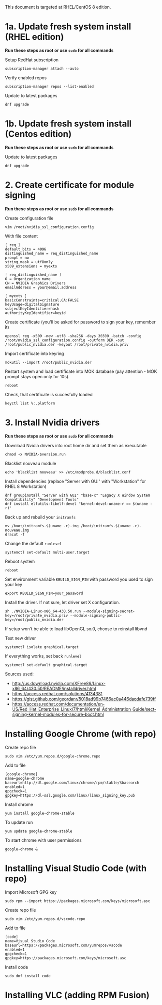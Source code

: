This document is targeted at RHEL/CentOS 8 edition.

# 1a. Update fresh system install (RHEL edition)
**Run these steps as root or use `sudo` for all commands**

Setup RedHat subscription
```
subscription-manager attach --auto
```

Verify enabled repos
```
subscription-manager repos --list-enabled
```

Update to latest packages
```
dnf upgrade
```

# 1b. Update fresh system install (Centos edition)
**Run these steps as root or use `sudo` for all commands**

Update to latest packages
```
dnf upgrade
```

# 2. Create certificate for module signing
**Run these steps as root or use `sudo` for all commands**

Create configuration file
```
vim /root/nvidia_ssl_configuration.config
```

With file content
```
[ req ]
default_bits = 4096
distinguished_name = req_distinguished_name
prompt = no
string_mask = utf8only
x509_extensions = myexts

[ req_distinguished_name ]
O = Organization name
CN = NVIDIA Graphics Drivers
emailAddress = your@email.address

[ myexts ]
basicConstraints=critical,CA:FALSE
keyUsage=digitalSignature
subjectKeyIdentifier=hash
authorityKeyIdentifier=keyid
```

Create certificate (you'll be asked for password to sign your key, remember it)
```
openssl req -x509 -new -utf8 -sha256 -days 36500 -batch -config /root/nvidia_ssl_configuration.config -outform DER -out /root/public_nvidia.der -keyout /root/private_nvidia.priv
```

Import certificate into keyring
```
mokutil --import /root/public_nvidia.der
```

Restart system and load certificate into MOK database (pay attention - MOK prompt stays open only for 10s).
```
reboot
```

Check, that certificate is succesfully loaded
```
keyctl list %:.platform
```

# 3. Install Nvidia drivers
**Run these steps as root or use `sudo` for all commands**

Download Nvidia drivers into root home dir and set them as executable
```
chmod +x NVIDIA-$version.run
```

Blacklist nouveau module
```
echo 'blacklist nouveau' >> /etc/modprobe.d/blacklist.conf
```

Install dependencies (replace "Server with GUI" with "Workstation" for RHEL 8 Workstation)
```
dnf groupinstall "Server with GUI" "base-x" "Legacy X Window System Compatibility" "Development Tools"
dnf install elfutils-libelf-devel "kernel-devel-uname-r == $(uname -r)"
```

Back up and rebuild your `initramfs`
```
mv /boot/initramfs-$(uname -r).img /boot/initramfs-$(uname -r)-nouveau.img
dracut -f
```

Change the default `runlevel`
```
systemctl set-default multi-user.target
```

Reboot system
```
reboot
```

Set environment variable `KBUILD_SIGN_PIN` with password you used to sign your key
```
export KBUILD_SIGN_PIN=your_password
```

Install the driver. If not sure, let driver set X configuration.
```
sh ./NVIDIA-Linux-x86_64-430.50.run --module-signing-secret-key=/root/private_nvidia.priv --module-signing-public-key=/root/public_nvidia.der
```
If setup won't be able to load libOpenGL.so.0, choose to reinstall libvnd 

Test new driver
```
systemctl isolate graphical.target
```

If everything works, set back `runlevel`
```
systemctl set-default graphical.target
```

Sources used:
- http://us.download.nvidia.com/XFree86/Linux-x86_64/430.50/README/installdriver.html
- https://access.redhat.com/solutions/4134381
- https://gist.github.com/geordanr/5018ad99b7466ac0a446dacdafe739ff
- https://access.redhat.com/documentation/en-US/Red_Hat_Enterprise_Linux/7/html/Kernel_Administration_Guide/sect-signing-kernel-modules-for-secure-boot.html

# Installing Google Chrome (with repo)

Create repo file 
``` 
sudo vim /etc/yum.repos.d/google-chrome.repo
```

Add to file
```
[google-chrome]
name=google-chrome
baseurl=http://dl.google.com/linux/chrome/rpm/stable/$basearch
enabled=1
gpgcheck=1
gpgkey=https://dl-ssl.google.com/linux/linux_signing_key.pub
```

Install chrome
```
yum install google-chrome-stable
```

To update run
```
yum update google-chrome-stable
```

To start chrome with user permissions
```
google-chrome &
```

# Installing Visual Studio Code (with repo)

Import Microsoft GPG key
```
sudo rpm --import https://packages.microsoft.com/keys/microsoft.asc
```

Create repo file
``` 
sudo vim /etc/yum.repos.d/vscode.repo
```

Add to file
```
[code]
name=Visual Studio Code
baseurl=https://packages.microsoft.com/yumrepos/vscode
enabled=1
gpgcheck=1
gpgkey=https://packages.microsoft.com/keys/microsoft.asc
```

Install code
```
sudo dnf install code
```

# Installing VLC (adding RPM Fusion)

